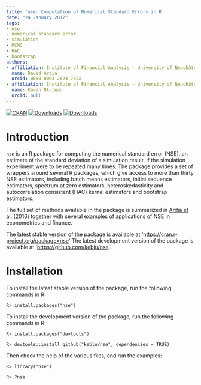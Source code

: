 ```yaml
---
title: 'nse: Computation of Numerical Standard Errors in R'
date: "24 January 2017"
tags:
- nse
- numerical standard error
- simulation
- MCMC
- HAC
- bootstrap
authors:
- affiliation: Institute of Financial Analysis - University of Neuchâtel
  name: David Ardia
  orcid: 0000-0003-2823-782X
- affiliation: Institute of Financial Analysis - University of Neuchâtel
  name: Keven Bluteau
  orcid: null
---
```


[![CRAN](http://www.r-pkg.org/badges/version/nse)](https://cran.r-project.org/package=nse) 
[![Downloads](http://cranlogs.r-pkg.org/badges/nse?color=brightgreen)](http://www.r-pkg.org/pkg/nse)
[![Downloads](http://cranlogs.r-pkg.org/badges/grand-total/nse?color=brightgreen)](http://www.r-pkg.org/pkg/nse)

# Introduction

`nse` is an R package for computing the numerical standard error (NSE), an estimate 
of the standard deviation of a simulation result, if the simulation experiment were to be repeated 
many times. The package provides a set of wrappers around several R packages, which give access to 
more than thirty NSE estimators, including batch means estimators, initial sequence 
estimators, spectrum at zero estimators, heteroskedasticity and autocorrelation 
consistent (HAC) kernel estimators and bootstrap estimators. 

The full set of methods available in the package is summarized in [Ardia et al. (2016)](https://papers.ssrn.com/sol3/papers.cfm?abstract_id=2741587) together with several examples of applications of NSE in econometrics and finance.

The latest stable version of the package is available at 'https://cran.r-project.org/package=nse'
The latest development version of the package is available at 'https://github.com/keblu/nse'.

# Installation
To install the latest stable version of the package, run the following commands in R:

    R> install.packages("nse")

To install the development version of the package, run the following commands in R:

    R> install.packages("devtools")

    R> devtools::install_github("keblu/nse", dependencies = TRUE)

Then check the help of the various files, and run the examples:

    R> library("nse")

    R> ?nse
